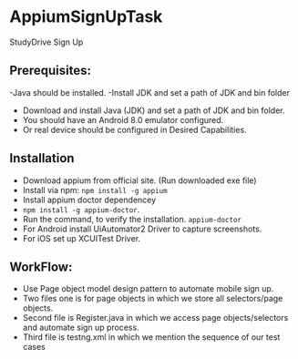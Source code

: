 # AppiumSignUpTask
StudyDrive Sign Up 

## Prerequisites:

-Java should be installed.
-Install JDK and set a path of JDK and bin folder
- Download and install Java (JDK) and set a path of JDK and bin folder.
- You should have an Android 8.0 emulator configured.
- Or real device should be configured in Desired Capabilities.

## Installation

- Download appium from official site. (Run downloaded exe file)
- Install via npm: `npm install -g appium`
- Install appium doctor dependencey
- `npm install -g appium-doctor`.
- Run the command, to verify the installation.
    `appium-doctor`
- For Android install UiAutomator2 Driver to capture screenshots.
- For iOS set up XCUITest Driver.

## WorkFlow:

- Use Page object model design pattern to automate mobile sign up.
- Two files one is for page objects in which we store all selectors/page objects.
- Second file is Register.java in which we access page objects/selectors and automate sign up process.
- Third file is testng.xml in which we mention the sequence of our test cases
